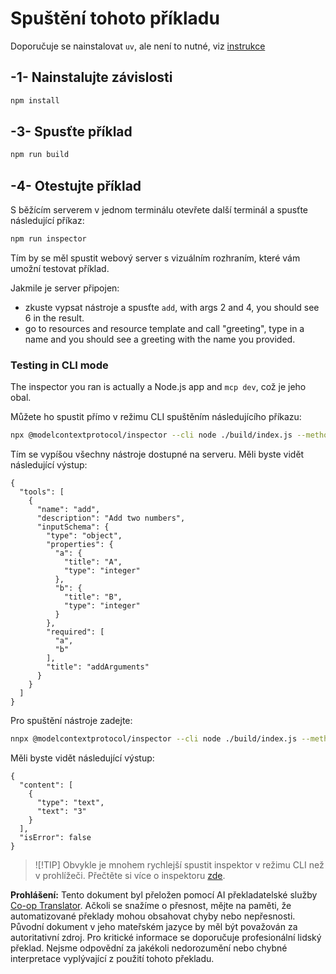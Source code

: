 <!--
CO_OP_TRANSLATOR_METADATA:
{
  "original_hash": "ac67652abc453e2a7e2c75cd7a8897ae",
  "translation_date": "2025-05-17T09:26:13+00:00",
  "source_file": "03-GettingStarted/01-first-server/solution/typescript/README.md",
  "language_code": "cs"
}
-->
# Spuštění tohoto příkladu

Doporučuje se nainstalovat `uv`, ale není to nutné, viz [instrukce](https://docs.astral.sh/uv/#highlights)

## -1- Nainstalujte závislosti

```bash
npm install
```

## -3- Spusťte příklad

```bash
npm run build
```

## -4- Otestujte příklad

S běžícím serverem v jednom terminálu otevřete další terminál a spusťte následující příkaz:

```bash
npm run inspector
```

Tím by se měl spustit webový server s vizuálním rozhraním, které vám umožní testovat příklad.

Jakmile je server připojen:

- zkuste vypsat nástroje a spusťte `add`, with args 2 and 4, you should see 6 in the result.
- go to resources and resource template and call "greeting", type in a name and you should see a greeting with the name you provided.

### Testing in CLI mode

The inspector you ran is actually a Node.js app and `mcp dev`, což je jeho obal.

Můžete ho spustit přímo v režimu CLI spuštěním následujícího příkazu:

```bash
npx @modelcontextprotocol/inspector --cli node ./build/index.js --method tools/list
```

Tím se vypíšou všechny nástroje dostupné na serveru. Měli byste vidět následující výstup:

```text
{
  "tools": [
    {
      "name": "add",
      "description": "Add two numbers",
      "inputSchema": {
        "type": "object",
        "properties": {
          "a": {
            "title": "A",
            "type": "integer"
          },
          "b": {
            "title": "B",
            "type": "integer"
          }
        },
        "required": [
          "a",
          "b"
        ],
        "title": "addArguments"
      }
    }
  ]
}
```

Pro spuštění nástroje zadejte:

```bash
nnpx @modelcontextprotocol/inspector --cli node ./build/index.js --method tools/call --tool-name add --tool-arg a=1 --tool-arg b=2
```

Měli byste vidět následující výstup:

```text
{
  "content": [
    {
      "type": "text",
      "text": "3"
    }
  ],
  "isError": false
}
```

> ![!TIP]
> Obvykle je mnohem rychlejší spustit inspektor v režimu CLI než v prohlížeči.
> Přečtěte si více o inspektoru [zde](https://github.com/modelcontextprotocol/inspector).

**Prohlášení:**
Tento dokument byl přeložen pomocí AI překladatelské služby [Co-op Translator](https://github.com/Azure/co-op-translator). Ačkoli se snažíme o přesnost, mějte na paměti, že automatizované překlady mohou obsahovat chyby nebo nepřesnosti. Původní dokument v jeho mateřském jazyce by měl být považován za autoritativní zdroj. Pro kritické informace se doporučuje profesionální lidský překlad. Nejsme odpovědní za jakékoli nedorozumění nebo chybné interpretace vyplývající z použití tohoto překladu.